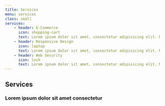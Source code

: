 ```yaml
---
title: Services
menu: services
class: small
services:
    - header: E-Commerce
      icon: shopping-cart
      text: Lorem ipsum dolor sit amet, consectetur adipisicing elit. Minima maxime quam architecto quo inventore harum ex magni, dicta impedit.
    - header: Responsive Design
      icon: laptop
      text: Lorem ipsum dolor sit amet, consectetur adipisicing elit. Minima maxime quam architecto quo inventore harum ex magni, dicta impedit.
    - header: Web Security
      icon: lock
      text: Lorem ipsum dolor sit amet, consectetur adipisicing elit. Minima maxime quam architecto quo inventore harum ex magni, dicta impedit.
---
```


## Services
### Lorem ipsum dolor sit amet consectetur

